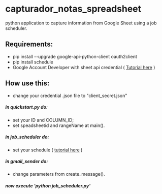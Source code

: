 # capturador_notas_spreadsheet
python application to capture information from Google Sheet using a job scheduler.  

## Requirements:
- pip install --upgrade google-api-python-client oauth2client
- pip install schedule 
- Google Account Developer with sheet api credential
  ( [Tutorial here](https://developers.google.com/sheets/api/quickstart/python) )
  
## How use this:
- change your credential .json file to "client_secret.json"

##### in quickstart.py do:
- set your ID and COLUMN_ID;
- set speadsheetid and rangeName at main().

##### in job_scheduler do:
-  set your schedule ( [tutorial here](https://pypi.python.org/pypi/schedule) )

##### in gmail_sender do:
- change parameters from create_message().

##### now execute 'python job_scheduler.py'
